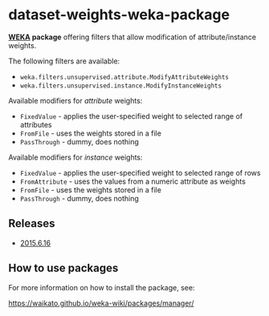 dataset-weights-weka-package
============================

**[WEKA](http://www.cs.waikato.ac.nz/ml/weka/) package** offering filters that allow modification of attribute/instance weights.

The following filters are available:
* `weka.filters.unsupervised.attribute.ModifyAttributeWeights`
* `weka.filters.unsupervised.instance.ModifyInstanceWeights`

Available modifiers for *attribute* weights:
* `FixedValue` - applies the user-specified weight to selected range of attributes  
* `FromFile` - uses the weights stored in a file
* `PassThrough` - dummy, does nothing

Available modifiers for *instance* weights:
* `FixedValue` - applies the user-specified weight to selected range of rows  
* `FromAttribute` - uses the values from a numeric attribute as weights
* `FromFile` - uses the weights stored in a file
* `PassThrough` - dummy, does nothing


Releases
--------

* [2015.6.16](https://github.com/fracpete/dataset-weights-weka-package/releases/download/v2015.6.16/dataset-weights-2015.6.16.zip)


How to use packages
-------------------

For more information on how to install the package, see:

https://waikato.github.io/weka-wiki/packages/manager/

